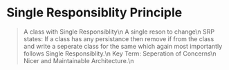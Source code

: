 # Single Responsiblity Principle

>  A class with Single Responsiblity\n
>  A single reson to change\n
>  SRP states: If a class has any persistance then remove if from the class and write a seperate class for the same which again most importantly follows Single Responsiblity.\n
>  Key Term: Seperation of Concerns\n
>  Nicer and Maintainable Architecture.\n
